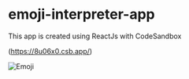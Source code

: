 # emoji-interpreter-app

This app is created using ReactJs with CodeSandbox 

(https://8u06x0.csb.app/)

![Emoji]()
